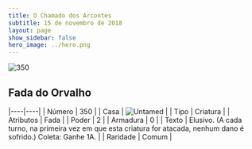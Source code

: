 ```yaml
---
title: O Chamado dos Arcontes
subtitle: 15 de novembro de 2018
layout: page
show_sidebar: false
hero_image: ../hero.png
---
```


![350](https://cdn.keyforgegame.com/media/card_front/pt/341_350_6X8HWG4MJPCC_pt.png)

## Fada do Orvalho

|----|----|
| Número | 350 |
| Casa | ![Untamed](https://archonarcana.com/images/thumb/b/bd/Untamed.png/22px-Untamed.png "Indomados") |
| Tipo | Criatura |
| Atributos | Fada |
| Poder | 2 |
| Armadura | 0 |
| Texto | Elusivo. (A cada turno, na primeira vez em que esta criatura for atacada, nenhum dano é sofrido.) Coleta: Ganhe 1A. |
| Raridade | Comum |

